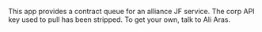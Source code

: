 This app provides a contract queue for an alliance JF service. The corp API key used to pull has been stripped. To get your own, talk to Ali Aras.
